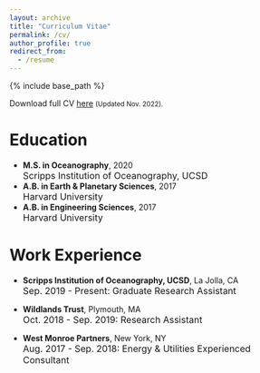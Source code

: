 ```yaml
---
layout: archive
title: "Curriculum Vitae"
permalink: /cv/
author_profile: true
redirect_from:
  - /resume
---
```


{% include base_path %}

Download full CV [here](http://mattluongo.github.io/files/LuongoCV.pdf) <small>(Updated Nov. 2022).</small>

Education
======
* <b>M.S. in Oceanography</b>, 2020<br>
  <font size = "3"> Scripps Institution of Oceanography, UCSD</font>
* <b>A.B. in Earth & Planetary Sciences</b>, 2017 <br>
  <font size = "3"> Harvard University</font>
* <b>A.B. in Engineering Sciences</b>, 2017 <br>
  <font size = "3"> Harvard University</font>

Work Experience
======
* <b>Scripps Institution of Oceanography, UCSD</b>, La Jolla, CA<br>
  <font size = "3">Sep. 2019 - Present: Graduate Research Assistant</font>

* <b>Wildlands Trust</b>, Plymouth, MA<br>
  <font size = "3">Oct. 2018 - Sep. 2019: Research Assistant</font>

* <b>West Monroe Partners</b>, New York, NY<br>
  <font size = "3">Aug. 2017 - Sep. 2018: Energy & Utilities Experienced Consultant</font>
